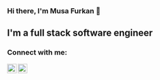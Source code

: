### Hi there, I'm Musa Furkan 👋 

## I'm a full stack software engineer

### Connect with me:

[<img align="left" alt="codeSTACKr | YouTube" width="22px" src="https://cdn.jsdelivr.net/npm/simple-icons@v3/icons/youtube.svg" />][youtube]
[<img align="left" alt="codeSTACKr | LinkedIn" width="22px" src="https://cdn.jsdelivr.net/npm/simple-icons@v3/icons/linkedin.svg" />][linkedin]

[youtube]: https://www.youtube.com/channel/UCBfpMiCOc8L_-XmHghV2kDA
[linkedin]: https://www.linkedin.com/in/musa-furkan-keskin-71a811171/
